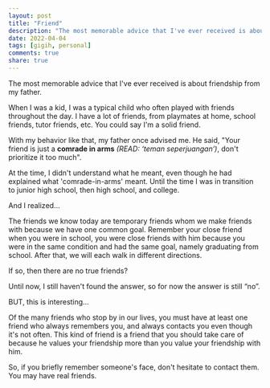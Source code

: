 ```yaml
---
layout: post
title: "Friend"
description: "The most memorable advice that I've ever received is about friendship"
date: 2022-04-04
tags: [gigih, personal]
comments: true
share: true
---
```


The most memorable advice that I've ever received is about friendship from my father.

When I was a kid, I was a typical child who often played with friends throughout the day. I have a lot of friends, from playmates at home, school friends, tutor friends, etc. You could say I'm a solid friend.

With my behavior like that, my father once advised me. He said, "Your friend is just a **comrade in arms** *(READ: ‘teman seperjuangan’)*, don't prioritize it too much".

At the time, I didn't understand what he meant, even though he had explained what 'comrade-in-arms' meant. Until the time I was in transition to junior high school, then high school, and college.

And I realized…

The friends we know today are temporary friends whom we make friends with because we have one common goal. Remember your close friend when you were in school, you were close friends with him because you were in the same condition and had the same goal, namely graduating from school. After that, we will each walk in different directions.

If so, then there are no true friends?

Until now, I still haven't found the answer, so for now the answer is still “no”.

BUT, this is interesting…

Of the many friends who stop by in our lives, you must have at least one friend who always remembers you, and always contacts you even though it's not often. This kind of friend is a friend that you should take care of because he values your friendship more than you value your friendship with him.

So, if you briefly remember someone's face, don't hesitate to contact them. You may have real friends.
